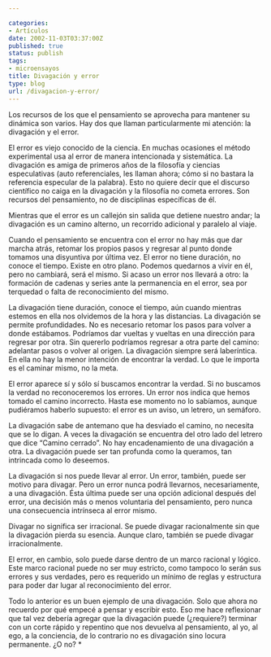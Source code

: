 ```yaml
---

categories:
- Artículos
date: 2002-11-03T03:37:00Z
published: true
status: publish
tags:
- microensayos
title: Divagación y error
type: blog
url: /divagacion-y-error/
---
```


Los recursos de los que el pensamiento se aprovecha para mantener su dinámica son varios. Hay dos que llaman particularmente mi atención: la divagación y el error.

El error es viejo conocido de la ciencia. En muchas ocasiones el método experimental usa al error de manera intencionada y sistemática. La divagación es amiga de primeros años de la filosofía y ciencias especulativas (auto referenciales, les llaman ahora; cómo si no bastara la referencia especular de la palabra). Esto no quiere decir que el discurso científico no caiga en la divagación y la filosofía no cometa errores. Son recursos del pensamiento, no de disciplinas específicas de él.

Mientras que el error es un callejón sin salida que detiene nuestro andar; la divagación es un camino alterno, un recorrido adicional y paralelo al viaje.

Cuando el pensamiento se encuentra con el error no hay más que dar marcha atrás, retomar los propios pasos y regresar al punto donde tomamos una disyuntiva por última vez. El error no tiene duración, no conoce el tiempo. Existe en otro plano. Podemos quedarnos a vivir en él, pero no cambiará, será el mismo. Si acaso un error nos llevará a otro: la formación de cadenas y series ante la permanencia en el error, sea por terquedad o falta de reconocimiento del mismo.

La divagación tiene duración, conoce el tiempo, aún cuando mientras estemos en ella nos olvidemos de la hora y las distancias. La divagación se permite profundidades. No es necesario retomar los pasos para volver a donde estábamos. Podríamos dar vueltas y vueltas en una dirección para regresar por otra. Sin quererlo podríamos regresar a otra parte del camino: adelantar pasos o volver al origen. La divagación siempre será laberíntica. En ella no hay la menor intención de encontrar la verdad. Lo que le importa es el caminar mismo, no la meta.

El error aparece sí y sólo sí buscamos encontrar la verdad. Si no buscamos la verdad no reconoceremos los errores. Un error nos indica que hemos tomado el camino incorrecto. Hasta ese momento no lo sabíamos, aunque pudiéramos haberlo supuesto: el error es un aviso, un letrero, un semáforo.

La divagación sabe de antemano que ha desviado el camino, no necesita que se lo digan. A veces la divagación se encuentra del otro lado del letrero que dice “Camino cerrado”. No hay encadenamiento de una divagación a otra. La divagación puede ser tan profunda como la queramos, tan intrincada como lo deseemos.

La divagación si nos puede llevar al error. Un error, también, puede ser motivo para divagar. Pero un error nunca podrá llevarnos, necesariamente, a una divagación. Ésta última puede ser una opción adicional después del error, una decisión más o menos voluntaria del pensamiento, pero nunca una consecuencia intrínseca al error mismo.

Divagar no significa ser irracional. Se puede divagar racionalmente sin que la divagación pierda su esencia. Aunque claro, también se puede divagar irracionalmente.

El error, en cambio, solo puede darse dentro de un marco racional y lógico. Este marco racional puede no ser muy estricto, como tampoco lo serán sus errores y sus verdades, pero es requerido un mínimo de reglas y estructura para poder dar lugar al reconocimiento del error.

Todo lo anterior es un buen ejemplo de una divagación. Solo que ahora no recuerdo por qué empecé a pensar y escribir esto. Eso me hace reflexionar que tal vez debería agregar que la divagación puede (¿requiere?) terminar con un corte rápido y repentino que nos devuelva al pensamiento, al yo, al ego, a la conciencia, de lo contrario no es divagación sino locura permanente. ¿O no?
*
